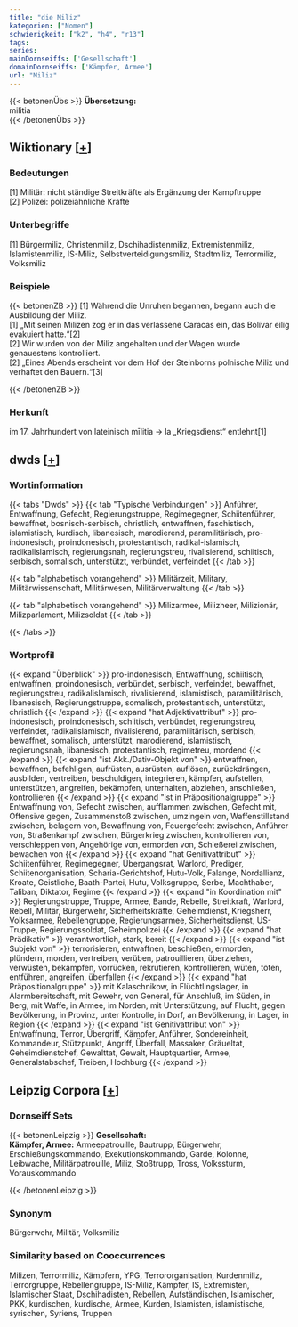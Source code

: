 ```yaml
---
title: "die Miliz"
kategorien: ["Nomen"]
schwierigkeit: ["k2", "h4", "r13"]
tags:
series:
mainDornseiffs: ['Gesellschaft']
domainDornseiffs: ['Kämpfer, Armee']
url: "Miliz"
---
```


{{< betonenÜbs >}}
**Übersetzung:**  
militia  
{{< /betonenÜbs >}}

## Wiktionary [[+](https://de.wiktionary.org/wiki/Miliz)]

### Bedeutungen
[1] Militär: nicht ständige Streitkräfte als Ergänzung der Kampftruppe  
[2] Polizei: polizeiähnliche Kräfte  

### Unterbegriffe
[1] Bürgermiliz, Christenmiliz, Dschihadistenmiliz, Extremistenmiliz, Islamistenmiliz, IS-Miliz, Selbstverteidigungsmiliz, Stadtmiliz, Terrormiliz, Volksmiliz  

### Beispiele
{{< betonenZB >}}
[1] Während die Unruhen begannen, begann auch die Ausbildung der Miliz.  
[1] „Mit seinen Milizen zog er in das verlassene Caracas ein, das Bolívar eilig evakuiert hatte.“[2]  
[2] Wir wurden von der Miliz angehalten und der Wagen wurde genauestens kontrolliert.  
[2] „Eines Abends erscheint vor dem Hof der Steinborns polnische Miliz und verhaftet den Bauern.“[3]  

{{< /betonenZB >}}
### Herkunft
im 17. Jahrhundert von lateinisch mīlitia → la „Kriegsdienst“ entlehnt[1]  



## dwds [[+](https://www.dwds.de/wb/Miliz)]

### Wortinformation
{{< tabs "Dwds" >}}
{{< tab "Typische Verbindungen" >}}
Anführer, Entwaffnung, Gefecht, Regierungstruppe, Regimegegner, Schiitenführer, bewaffnet, bosnisch-serbisch, christlich, entwaffnen, faschistisch, islamistisch, kurdisch, libanesisch, marodierend, paramilitärisch, pro-indonesisch, proindonesisch, protestantisch, radikal-islamisch, radikalislamisch, regierungsnah, regierungstreu, rivalisierend, schiitisch, serbisch, somalisch, unterstützt, verbündet, verfeindet
{{< /tab >}}

{{< tab "alphabetisch vorangehend" >}}
Militärzeit, Military, Militärwissenschaft, Militärwesen, Militärverwaltung
{{< /tab >}}

{{< tab "alphabetisch vorangehend" >}}
Milizarmee, Milizheer, Milizionär, Milizparlament, Milizsoldat
{{< /tab >}}

{{< /tabs >}}

### Wortprofil
{{< expand "Überblick" >}} pro-indonesisch, Entwaffnung, schiitisch, entwaffnen, proindonesisch, verbündet, serbisch, verfeindet, bewaffnet, regierungstreu, radikalislamisch, rivalisierend, islamistisch, paramilitärisch, libanesisch, Regierungstruppe, somalisch, protestantisch, unterstützt, christlich {{< /expand >}}
{{< expand "hat Adjektivattribut" >}} pro-indonesisch, proindonesisch, schiitisch, verbündet, regierungstreu, verfeindet, radikalislamisch, rivalisierend, paramilitärisch, serbisch, bewaffnet, somalisch, unterstützt, marodierend, islamistisch, regierungsnah, libanesisch, protestantisch, regimetreu, mordend {{< /expand >}}
{{< expand "ist Akk./Dativ-Objekt von" >}} entwaffnen, bewaffnen, befehligen, aufrüsten, ausrüsten, auflösen, zurückdrängen, ausbilden, vertreiben, beschuldigen, integrieren, kämpfen, aufstellen, unterstützen, angreifen, bekämpfen, unterhalten, abziehen, anschließen, kontrollieren {{< /expand >}}
{{< expand "ist in Präpositionalgruppe" >}} Entwaffnung von, Gefecht zwischen, aufflammen zwischen, Gefecht mit, Offensive gegen, Zusammenstoß zwischen, umzingeln von, Waffenstillstand zwischen, belagern von, Bewaffnung von, Feuergefecht zwischen, Anführer von, Straßenkampf zwischen, Bürgerkrieg zwischen, kontrollieren von, verschleppen von, Angehörige von, ermorden von, Schießerei zwischen, bewachen von {{< /expand >}}
{{< expand "hat Genitivattribut" >}} Schiitenführer, Regimegegner, Übergangsrat, Warlord, Prediger, Schiitenorganisation, Scharia-Gerichtshof, Hutu-Volk, Falange, Nordallianz, Kroate, Geistliche, Baath-Partei, Hutu, Volksgruppe, Serbe, Machthaber, Taliban, Diktator, Regime {{< /expand >}}
{{< expand "in Koordination mit" >}} Regierungstruppe, Truppe, Armee, Bande, Rebelle, Streitkraft, Warlord, Rebell, Militär, Bürgerwehr, Sicherheitskräfte, Geheimdienst, Kriegsherr, Volksarmee, Rebellengruppe, Regierungsarmee, Sicherheitsdienst, US-Truppe, Regierungssoldat, Geheimpolizei {{< /expand >}}
{{< expand "hat Prädikativ" >}} verantwortlich, stark, bereit {{< /expand >}}
{{< expand "ist Subjekt von" >}} terrorisieren, entwaffnen, beschießen, ermorden, plündern, morden, vertreiben, verüben, patrouillieren, überziehen, verwüsten, bekämpfen, vorrücken, rekrutieren, kontrollieren, wüten, töten, entführen, angreifen, überfallen {{< /expand >}}
{{< expand "hat Präpositionalgruppe" >}} mit Kalaschnikow, in Flüchtlingslager, in Alarmbereitschaft, mit Gewehr, von General, für Anschluß, im Süden, in Berg, mit Waffe, in Armee, im Norden, mit Unterstützung, auf Flucht, gegen Bevölkerung, in Provinz, unter Kontrolle, in Dorf, an Bevölkerung, in Lager, in Region {{< /expand >}}
{{< expand "ist Genitivattribut von" >}} Entwaffnung, Terror, Übergriff, Kämpfer, Anführer, Sondereinheit, Kommandeur, Stützpunkt, Angriff, Überfall, Massaker, Gräueltat, Geheimdienstchef, Gewalttat, Gewalt, Hauptquartier, Armee, Generalstabschef, Treiben, Hochburg {{< /expand >}}

## Leipzig Corpora [[+](https://corpora.uni-leipzig.de/en/res?word=Miliz&corpusId=deu_newscrawl-public_2018)]

### Dornseiff Sets
{{< betonenLeipzig >}}
**Gesellschaft:**  
**Kämpfer, Armee:** Armeepatrouille, Bautrupp, Bürgerwehr, Erschießungskommando, Exekutionskommando, Garde, Kolonne, Leibwache, Militärpatrouille, Miliz, Stoßtrupp, Tross, Volkssturm, Vorauskommando  

{{< /betonenLeipzig >}}

### Synonym
Bürgerwehr, Militär, Volksmiliz


### Similarity based on Cooccurrences
Milizen, Terrormiliz, Kämpfern, YPG, Terrororganisation, Kurdenmiliz, Terrorgruppe, Rebellengruppe, IS-Miliz, Kämpfer, IS, Extremisten, Islamischer Staat, Dschihadisten, Rebellen, Aufständischen, Islamischer, PKK, kurdischen, kurdische, Armee, Kurden, Islamisten, islamistische, syrischen, Syriens, Truppen

